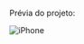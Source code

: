 Prévia do projeto:

![iPhone]( https://user-images.githubusercontent.com/97799788/188238224-1c73152f-efc6-486e-9cd9-f377567fcb65.png )
